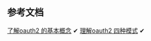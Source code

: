 ## 参考文档
 [了解oauth2 的基本概念](https://www.bilibili.com/video/BV1VE411h7aL/?spm_id_from=333.788.recommend_more_video.0&vd_source=6df4aa7b31f2694a11d8f97c71a807d8) ✔
 [理解oauth2 四种模式](https://blog.51cto.com/u_15344989/4964824)  ✔

